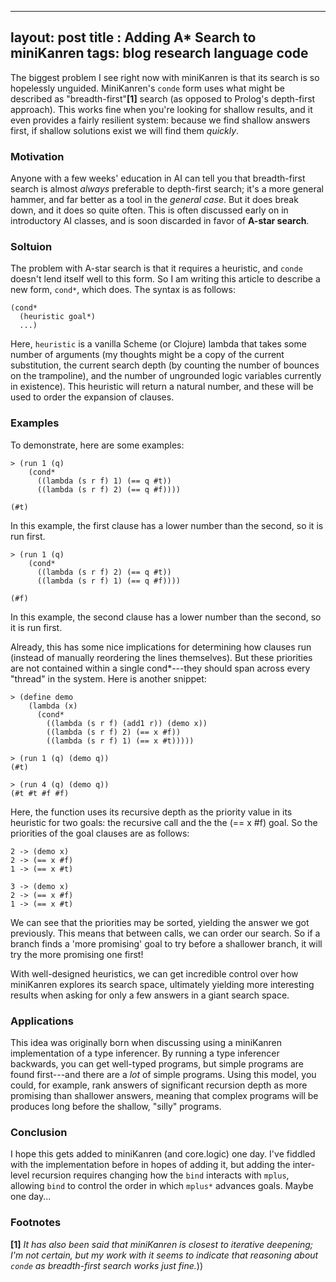 ---------------
layout: post
title : Adding A* Search to miniKanren
tags:   blog research language code
---------------
The biggest problem I see right now with miniKanren is that its search
is so hopelessly unguided. MiniKanren's `conde` form uses what might be 
described as "breadth-first"**[1]** search (as opposed to Prolog's depth-first
approach). This works fine when you're looking for shallow results, and it
even provides a fairly resilient system: because we find shallow answers first,
if shallow solutions exist we will find them *quickly*. 

### Motivation ###

Anyone with a few weeks' education in AI can tell you that breadth-first search
is almost *always* preferable to depth-first search; it's a more general hammer,
and far better as a tool in the *general case*. But it does break down, and it
does so quite often. This is often discussed early on in introductory AI classes, and is soon discarded in favor of **A-star search**.

### Soltuion ###

The problem with A-star search is that it requires a heuristic, and `conde` doesn't lend itself well to this form. So I am writing this article to describe a new form, `cond*`, which does. The syntax is as follows:

    (cond*
      (heuristic goal*)
      ...)

Here, `heuristic` is a vanilla Scheme (or Clojure) lambda that takes some number
of arguments (my thoughts might be a copy of the current substitution, the 
current search depth (by counting the number of bounces on the trampoline), and 
the number of ungrounded logic variables currently in existence). This heuristic
will return a natural number, and these will be used to order the expansion of 
clauses. 

### Examples ###

To demonstrate, here are some examples:

    > (run 1 (q)
        (cond*
          ((lambda (s r f) 1) (== q #t))
          ((lambda (s r f) 2) (== q #f))))

    (#t)

In this example, the first clause has a lower number than the second, so it is run first.

    > (run 1 (q)
        (cond*
          ((lambda (s r f) 2) (== q #t))
          ((lambda (s r f) 1) (== q #f))))

    (#f)

In this example, the second clause has a lower number than the second, so it is run first.

Already, this has some nice implications for determining how clauses run (instead of manually reordering the lines themselves). But these priorities are not contained within a single cond*---they should span across every "thread" in the system. Here is another snippet:

    > (define demo
        (lambda (x)
          (cond*
            ((lambda (s r f) (add1 r)) (demo x))
            ((lambda (s r f) 2) (== x #f))
            ((lambda (s r f) 1) (== x #t)))))

    > (run 1 (q) (demo q))
    (#t)

    > (run 4 (q) (demo q))
    (#t #t #f #f)

Here, the function uses its recursive depth as the priority value in its heuristic for two goals: the recursive call and the the (== x #f) goal. So the priorities of the goal clauses are as follows:

    2 -> (demo x)
    2 -> (== x #f)
    1 -> (== x #t)

    3 -> (demo x)
    2 -> (== x #f)
    1 -> (== x #t)

We can see that the priorities may be sorted, yielding the answer we got previously. This means that between calls, we can order our search. So if a branch finds a 'more promising' goal to try before a shallower branch, it will try the more promising one first!

With well-designed heuristics, we can get incredible control over how miniKanren explores its search space, ultimately yielding more interesting results when asking for only a few answers in a giant search space.

### Applications ###

This idea was originally born when discussing using a miniKanren implementation of a type inferencer. By running a type inferencer backwards, you can get well-typed programs, but simple programs are found first---and there are a *lot* of simple programs. Using this model, you could, for example, rank answers of significant recursion depth as more promising than shallower answers, meaning that complex programs will be produces long before the shallow, "silly" programs.

### Conclusion ###

I hope this gets added to miniKanren (and core.logic) one day. I've fiddled with the implementation before in hopes of adding it, but adding the inter-level recursion requires changing how the `bind` interacts with `mplus`, allowing `bind` to control the order in which `mplus*` advances goals. Maybe one day...

### Footnotes ###

**[1]** *It has also been said that miniKanren is closest to iterative deepening; I'm not certain, but my work with it seems to indicate that reasoning about `conde` as breadth-first search works just fine.*))

